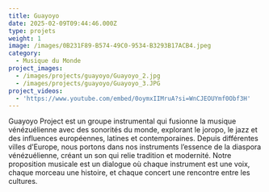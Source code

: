 ```yaml
---
title: Guayoyo
date: 2025-02-09T09:44:46.000Z
type: projets
weight: 1
image: /images/0B231F89-B574-49C0-9534-B3293B17ACB4.jpeg
category:
  - Musique du Monde
project_images:
  - /images/projects/guayoyo/Guayoyo_2.jpg
  - /images/projects/guayoyo/Guayoyo_3.JPG
project_videos:
  - 'https://www.youtube.com/embed/0oymxIIMruA?si=WnCJEOUYmf0Obf3H'
---
```


Guayoyo Project est un groupe instrumental qui fusionne la musique vénézuélienne avec des sonorités du monde, explorant le joropo, le jazz et des influences européennes, latines et contemporaines. Depuis différentes villes d’Europe, nous portons dans nos instruments l’essence de la diaspora vénézuélienne, créant un son qui relie tradition et modernité. Notre proposition musicale est un dialogue où chaque instrument est une voix, chaque morceau une histoire, et chaque concert une rencontre entre les cultures.
